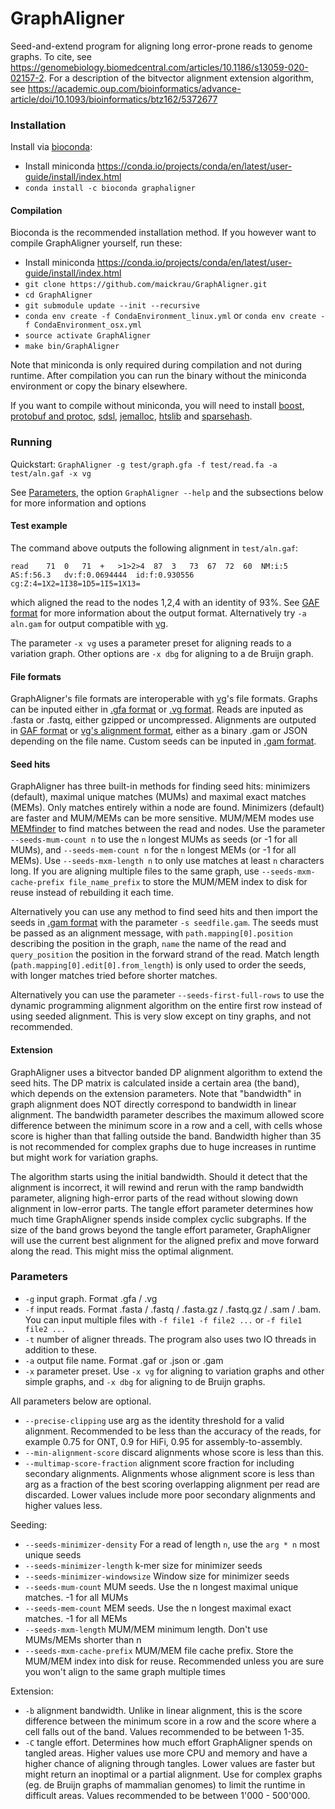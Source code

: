 # GraphAligner

Seed-and-extend program for aligning long error-prone reads to genome graphs. To cite, see https://genomebiology.biomedcentral.com/articles/10.1186/s13059-020-02157-2. For a description of the bitvector alignment extension algorithm, see https://academic.oup.com/bioinformatics/advance-article/doi/10.1093/bioinformatics/btz162/5372677

### Installation

Install via [bioconda](https://bioconda.github.io/):

- Install miniconda https://conda.io/projects/conda/en/latest/user-guide/install/index.html
- `conda install -c bioconda graphaligner`

#### Compilation

Bioconda is the recommended installation method. If you however want to compile GraphAligner yourself, run these:

- Install miniconda https://conda.io/projects/conda/en/latest/user-guide/install/index.html
- `git clone https://github.com/maickrau/GraphAligner.git`
- `cd GraphAligner`
- `git submodule update --init --recursive`
- `conda env create -f CondaEnvironment_linux.yml` or `conda env create -f CondaEnvironment_osx.yml`
- `source activate GraphAligner`
- `make bin/GraphAligner`

Note that miniconda is only required during compilation and not during runtime. After compilation you can run the binary without the miniconda environment or copy the binary elsewhere.

If you want to compile without miniconda, you will need to install [boost](https://www.boost.org/), [protobuf and protoc](https://developers.google.com/protocol-buffers), [sdsl](https://github.com/simongog/sdsl-lite), [jemalloc](https://github.com/jemalloc/jemalloc), [htslib](https://github.com/samtools/htslib) and [sparsehash](https://github.com/sparsehash/sparsehash).

### Running

Quickstart: `GraphAligner -g test/graph.gfa -f test/read.fa -a test/aln.gaf -x vg`

See [Parameters](#parameters), the option `GraphAligner --help` and the subsections below for more information and options

#### Test example

The command above outputs the following alignment in `test/aln.gaf`:

```
read	71	0	71	+	>1>2>4	87	3	73	67	72	60	NM:i:5	AS:f:56.3	dv:f:0.0694444	id:f:0.930556	cg:Z:4=1X2=1I38=1D5=1I5=1X13=
```

which aligned the read to the nodes 1,2,4 with an identity of 93%. See [GAF format](https://github.com/lh3/gfatools/blob/master/doc/rGFA.md#the-graph-alignment-format-gaf) for more information about the output format. Alternatively try `-a aln.gam` for output compatible with [vg](https://github.com/vgteam/vg/).

The parameter `-x vg` uses a parameter preset for aligning reads to a variation graph. Other options are `-x dbg` for aligning to a de Bruijn graph.

#### File formats

GraphAligner's file formats are interoperable with [vg](https://github.com/vgteam/vg/)'s file formats. Graphs can be inputed either in [.gfa format](https://github.com/GFA-spec/GFA-spec) or [.vg format](https://github.com/vgteam/libvgio/blob/master/deps/vg.proto). Reads are inputed as .fasta or .fastq, either gzipped or uncompressed. Alignments are outputed in [GAF format](https://github.com/lh3/gfatools/blob/master/doc/rGFA.md#the-graph-alignment-format-gaf) or [vg's alignment format](https://github.com/vgteam/libvgio/blob/master/deps/vg.proto), either as a binary .gam or JSON depending on the file name. Custom seeds can be inputed in [.gam format](https://github.com/vgteam/libvgio/blob/master/deps/vg.proto).

#### Seed hits

GraphAligner has three built-in methods for finding seed hits: minimizers (default), maximal unique matches (MUMs) and maximal exact matches (MEMs). Only matches entirely within a node are found. Minimizers (default) are faster and MUM/MEMs can be more sensitive. MUM/MEM modes use [MEMfinder](https://github.com/maickrau/MEMfinder) to find matches between the read and nodes. Use the parameter `--seeds-mum-count n` to use the `n` longest MUMs as seeds (or -1 for all MUMs), and `--seeds-mem-count n` for the `n` longest MEMs (or -1 for all MEMs). Use `--seeds-mxm-length n` to only use matches at least `n` characters long. If you are aligning multiple files to the same graph, use `--seeds-mxm-cache-prefix file_name_prefix` to store the MUM/MEM index to disk for reuse instead of rebuilding it each time.

Alternatively you can use any method to find seed hits and then import the seeds in [.gam format](https://github.com/vgteam/libvgio/blob/master/deps/vg.proto) with the parameter `-s seedfile.gam`. The seeds must be passed as an alignment message, with `path.mapping[0].position` describing the position in the graph, `name` the name of the read and `query_position` the position in the forward strand of the read. Match length (`path.mapping[0].edit[0].from_length`) is only used to order the seeds, with longer matches tried before shorter matches.

Alternatively you can use the parameter `--seeds-first-full-rows` to use the dynamic programming alignment algorithm on the entire first row instead of using seeded alignment. This is very slow except on tiny graphs, and not recommended.

#### Extension

GraphAligner uses a bitvector banded DP alignment algorithm to extend the seed hits. The DP matrix is calculated inside a certain area (the band), which depends on the extension parameters. Note that "bandwidth" in graph alignment does NOT directly correspond to bandwidth in linear alignment. The bandwidth parameter describes the maximum allowed score difference between the minimum score in a row and a cell, with cells whose score is higher than that falling outside the band. Bandwidth higher than 35 is not recommended for complex graphs due to huge increases in runtime but might work for variation graphs.

The algorithm starts using the initial bandwidth. Should it detect that the alignment is incorrect, it will rewind and rerun with the ramp bandwidth parameter, aligning high-error parts of the read without slowing down alignment in low-error parts. The tangle effort parameter determines how much time GraphAligner spends inside complex cyclic subgraphs. If the size of the band grows beyond the tangle effort parameter, GraphAligner will use the current best alignment for the aligned prefix and move forward along the read. This might miss the optimal alignment.

### Parameters

- `-g` input graph. Format .gfa / .vg
- `-f` input reads. Format .fasta / .fastq / .fasta.gz / .fastq.gz / .sam / .bam. You can input multiple files with `-f file1 -f file2 ...` or `-f file1 file2 ...`
- `-t` number of aligner threads. The program also uses two IO threads in addition to these.
- `-a` output file name. Format .gaf or .json or .gam
- `-x` parameter preset. Use `-x vg` for aligning to variation graphs and other simple graphs, and `-x dbg` for aligning to de Bruijn graphs.

All parameters below are optional.

- `--precise-clipping` use arg as the identity threshold for a valid alignment. Recommended to be less than the accuracy of the reads, for example 0.75 for ONT, 0.9 for HiFi, 0.95 for assembly-to-assembly.
- `--min-alignment-score` discard alignments whose score is less than this.
- `--multimap-score-fraction` alignment score fraction for including secondary alignments. Alignments whose alignment score is less than arg as a fraction of the best scoring overlapping alignment per read are discarded. Lower values include more poor secondary alignments and higher values less.

Seeding:

- `--seeds-minimizer-density` For a read of length `n`, use the `arg * n` most unique seeds
- `--seeds-minimizer-length` k-mer size for minimizer seeds
- `--seeds-minimizer-windowsize` Window size for minimizer seeds
- `--seeds-mum-count` MUM seeds. Use the n longest maximal unique matches. -1 for all MUMs
- `--seeds-mem-count` MEM seeds. Use the n longest maximal exact matches. -1 for all MEMs
- `--seeds-mxm-length` MUM/MEM minimum length. Don't use MUMs/MEMs shorter than n
- `--seeds-mxm-cache-prefix` MUM/MEM file cache prefix. Store the MUM/MEM index into disk for reuse. Recommended unless you are sure you won't align to the same graph multiple times

Extension:

- `-b` alignment bandwidth. Unlike in linear alignment, this is the score difference between the minimum score in a row and the score where a cell falls out of the band. Values recommended to be between 1-35.
- `-C` tangle effort. Determines how much effort GraphAligner spends on tangled areas. Higher values use more CPU and memory and have a higher chance of aligning through tangles. Lower values are faster but might return an inoptimal or a partial alignment. Use for complex graphs (eg. de Bruijn graphs of mammalian genomes) to limit the runtime in difficult areas. Values recommended to be between 1'000 - 500'000.
